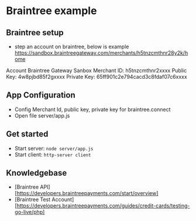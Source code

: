 # Braintree example

## Braintree setup
- step an account on braintree, below is example https://sandbox.braintreegateway.com/merchants/h5tnzcmthnr28y2k/home

Account Braintree Gateway Sanbox
Merchant ID: h5tnzcmthnr2xxxx
Public Key:  4w8pjbd85f2gxxxx
Private Key:  65ff901c2e794cacd3c8fdaf07c6xxxx

## App Configuration
- Config Merchant Id, public key, private key for braintree.connect
- Open file server/app.js

## Get started
- Start server: `node server/app.js`
- Start client: `http-server client`

## Knowledgebase
- [Braintree API][https://developers.braintreepayments.com/start/overview]
- [Braintree Test Account][https://developers.braintreepayments.com/guides/credit-cards/testing-go-live/php]
